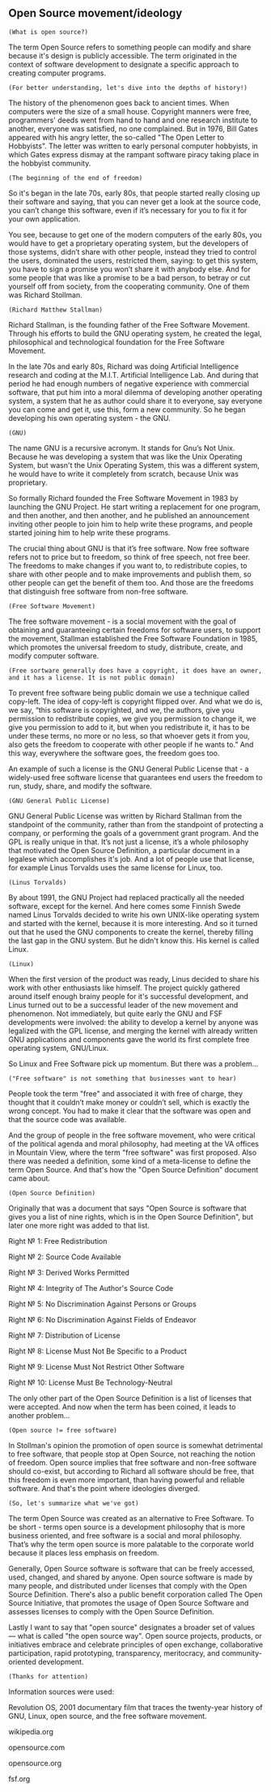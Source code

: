 ## Open Source movement/ideology

`(What is open source?)`

The term Open Source refers to something people can modify and share because it's design is publicly accessible.
The term originated in the context of software development to designate a specific approach to creating computer programs.

`(For better understanding, let's dive into the depths of history!)`

The history of the phenomenon goes back to ancient times. When computers were the size of a small house. 
Copyright manners were free, programmers' deeds went from hand to hand and one research institute to another, everyone was satisfied, no one complained.
But in 1976, Bill Gates appeared with his angry letter, the so-called "The Open Letter to Hobbyists". The letter was written to early personal computer hobbyists, in which Gates express dismay at the rampant software piracy taking place in the hobbyist community.

`(The beginning of the end of freedom)`

So it's began in the late 70s, early 80s, that people started really closing up their software and saying, that you can never get a look at the source code, you can’t change this software, even if it’s necessary for you to fix it for your own application.

You see, because to get one of the modern computers of the early 80s, you would have to get a proprietary operating system, but the developers of those systems, didn’t share with other people, instead they tried to control the users, dominated the users, restricted them, saying: to get this system, you have to sign a promise you won’t share it with anybody else.
And for some people that was like a promise to be a bad person, to betray or cut yourself off from society, from the cooperating community. One of them was Richard Stollman.

`(Richard Matthew Stallman)`

Richard Stallman, is the founding father of the Free Software Movement. Through his efforts to build the GNU operating system, he created the legal, philosophical and technological foundation for the Free Software Movement.

In the late 70s and early 80s, Richard was doing Artificial Intelligence research and coding at the M.I.T. Artificial Intelligence Lab.
And during that period he had enough numbers of negative experience with commercial software, that put him into a moral dilemma of developing another operating system, a system that he as author could share it to everyone, say everyone you can come and get it, use this, form a new community.
So he began developing his own operating system - the GNU.

`(GNU)`

The name GNU is a recursive acronym. It stands for Gnu’s Not Unix.
Because he was developing a system that was like the Unix Operating System, but wasn't the Unix Operating System, this was a different system, he would have to write it completely from scratch, because Unix was proprietary.

So formally Richard founded the Free Software Movement in 1983 by launching the GNU Project. He start writing a replacement for one program, and then another, and then another, and he published an announcement inviting other people to join him to help write these programs, and people started joining him to help write these programs.

The crucial thing about GNU is that it’s free software. Now free software refers not to price but to freedom, so think of free speech, not free beer.
The freedoms to make changes if you want to, to redistribute copies, to share with other people and to make improvements and publish them, so other people can get the benefit of them too. And those are the freedoms that distinguish free software from non-free software.

`(Free Software Movement)`

The free software movement - is a social movement with the goal of obtaining and guaranteeing certain freedoms for software users, to support the movement, Stallman established the Free Software Foundation in 1985, which promotes the universal freedom to study, distribute, create, and modify computer software.


`(Free sortware generally does have a copyright, it does have an owner, and it has a license. It is not public domain)`

To prevent free software being public domain we use a technique called copy-left. The idea of copy-left is copyright flipped over. And what we do is, we say, “this software is copyrighted, and we, the authors, give you permission to redistribute copies, we give you permission to change it, we give you permission to add to it, but when you redistribute it, it has to be under these terms, no more or no less, so that whoever gets it from you, also gets the freedom to cooperate with other people if he wants to.” And this way, everywhere the software goes, the freedom goes too.

An example of such a license is the GNU General Public License that - a widely-used free software license that guarantees end users the freedom to run, study, share, and modify the software.


`(GNU General Public License)`

GNU General Public License was written by Richard Stallman from the standpoint of the community, rather than from the standpoint of protecting a company, or performing the goals of a government grant program.
And the GPL is really unique in that. It’s not just a license, it’s a whole philosophy that motivated the Open Source Definition, a particular document in a legalese which accomplishes it's job. And a lot of people use that license, for example Linus Torvalds uses the same license for Linux, too.

`(Linus Torvalds)`

By about 1991, the GNU Project had replaced practically all the needed software, except for the kernel. And here comes some Finnish Swede named Linus Torvalds decided to write his own UNIX-like operating system and started with the kernel, because it is more interesting. 
And so it turned out that he used the GNU components to create the kernel, thereby filling the last gap in the GNU system. But he didn't know this.
His kernel is called Linux.

`(Linux)`

When the first version of the product was ready, Linus decided to share his work with other enthusiasts like himself. The project quickly gathered around itself enough brainy people for it's successful development, and Linus turned out to be a successful leader of the new movement and phenomenon.
Not immediately, but quite early the GNU and FSF developments were involved: the ability to develop a kernel by anyone was legalized with the GPL license, and merging the kernel with already written GNU applications and components gave the world its first complete free operating system, GNU/Linux.

So Linux and Free Software pick up momentum.
But there was a problem...

`("Free software" is not something that businesses want to hear)`

People took the term "free" and associated it with free of charge, they thought that it couldn’t make money or couldn’t sell, which is exactly the wrong concept.
You had to make it clear that the software was open and that the source code was available. 

And the group of people in the free software movement, who were critical of the political agenda and moral philosophy, had meeting at the VA offices in Mountain View, where the term "free software" was first proposed.
Also there was needed a definition, some kind of a meta-license to define the term Open Source. 
And that's how the "Open Source Definition" document came about.

`(Open Source Definition)`

Originally that was a document that says "Open Source is software that gives you a list of nine rights, which is in the Open Source Definition", but later one more right was added to that list.

Right № 1: Free Redistribution

Right № 2: Source Code Available

Right № 3: Derived Works Permitted

Right № 4: Integrity of The Author's Source Code

Right № 5: No Discrimination Against Persons or Groups

Right № 6: No Discrimination Against Fields of Endeavor

Right № 7: Distribution of License

Right № 8: License Must Not Be Specific to a Product

Right № 9: License Must Not Restrict Other Software

Right № 10: License Must Be Technology-Neutral

The only other part of the Open Source Definition is a list of licenses that were accepted.
And now when the term has been coined, it leads to another problem...

`(Open source != free software)`

In Stollman's opinion the promotion of open source is somewhat detrimental to free software, that people stop at Open Source, not reaching the notion of freedom. 
Open source implies that free software and non-free software should co-exist, but according to Richard all software should be free, that this freedom is even more important, than having powerful and reliable software.
And that's the point where ideologies diverged.

`(So, let's summarize what we've got)`

The term Open Source was created as an alternative to Free Software.
To be short - terms open source is a development philosophy that is more business oriented, and free software is a social and moral philosophy. 
That’s why the term open source is more palatable to the corporate world because it places less emphasis on freedom. 

Generally, Open Source software is software that can be freely accessed, used, changed, and shared by anyone. Open source software is made by many people, and distributed under licenses that comply with the Open Source Definition.
There's also a public benefit corporation called The Open Source Initiative, that promotes the usage of Open Source Software and assesses licenses to comply with the Open Source Definition.

Lastly I want to say that "open source" designates a broader set of values — what is called "the open source way". Open source projects, products, or initiatives embrace and celebrate principles of open exchange, collaborative participation, rapid prototyping, transparency, meritocracy, and community-oriented development.



`(Thanks for attention)`

Information sources were used:

Revolution OS, 2001 documentary film that traces the twenty-year history of GNU, Linux, open source, and the free software movement.

wikipedia.org

opensource.com

opensource.org

fsf.org







